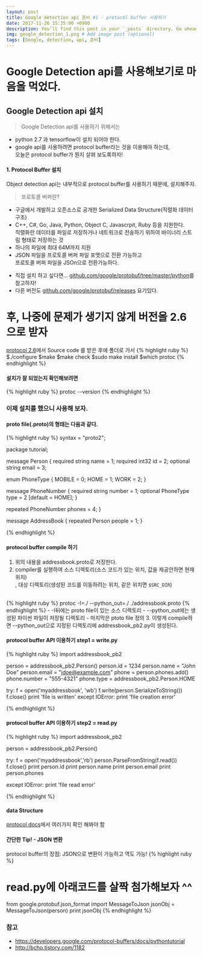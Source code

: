 ```yaml
---
layout: post
title: Google detection api 준비 #1 - protocol buffer 사용하기
date: 2017-11-26 15:35:00 +0900
description: You’ll find this post in your `_posts` directory. Go ahead and edit it and re-build the site to see your changes. # Add post description (optional)
img: google_detection_1.png # Add image post (optional)
tags: [Google, detection, api, 준비]
---
```

# Google Detection api를 사용해보기로 마음을 먹었다.
## Google Detection api 설치
  >Google Detection api를 사용하기 위해서는
  * python 2.7 과 tensorflow이 설치 되어야 한다.
  * google api를 사용하려면 protocol buffer라는 것을 이용해야 하는데, <br />오늘은 protocol buffer가 뭔지 살펴 보도록하자!

#### 1. Protocol Buffer 설치
Object detection api는 내부적으로 protocol buffer를 사용하기 때문에, 설치해주자.

 >프로토콜 버퍼란?
 - 구글에서 개발하고 오픈소스로 공개한 Serialized Data Structure(직렬화 데이터 구조)
 - C++, C#, Go, Java, Python, Object C, Javascrpit, Ruby 등을 지원한다.
<br />직렬화란 데이터를 파일로 저장하거나 네트워크로 전송하기 위하여 바이너리 스트림 형태로 저장하는 것
 - 하나의 파일에 최대 64M까지 지원
 - JSON 파일을 프로토콜 버퍼 파일 포맷으로 전환 가능하고 <br /> 프로토콜 버퍼 파일을 JSOn으로 전환가능하다.

* 직접 설치 하고 싶다면... [github.com/google/protobuf/tree/master/python]를 참고하자!
* 다른 버전도 [github.com/google/protobuf/releases] 요기있다.

# 후, 나중에 문제가 생기지 않게 버전을 2.6으로 받자
[protocol 2.6]에서 Source code 를 받은 후에 폴더로 가서
{% highlight ruby %}
$./configure
$make
$make check
$sudo make install
$which protoc
{% endhighlight %}

#### 설치가 잘 되었는지 확인해보려면
{% highlight ruby %}
protoc --version
{% endhighlight %}

### 이제 설치를 했으니 사용해 보자.
#### proto file(.proto)의 형태는 다음과 같다.
{% highlight ruby %}
syntax = "proto2";

package tutorial;

message Person {
  required string name = 1;
  required int32 id = 2;
  optional string email = 3;

  enum PhoneType {
    MOBILE = 0;
    HOME = 1;
    WORK = 2;
  }

  message PhoneNumber {
    required string number = 1;
    optional PhoneType type = 2 [default = HOME];
  }

  repeated PhoneNumber phones = 4;
}

message AddressBook {
  repeated Person people = 1;
}

{% endhighlight %}

#### protocol buffer compile 하기
1. 위의 내용을 addressbook.proto로 저장한다.
2. compiler를 실행하여 소스 디렉토리(소스 코드가 있는 위치, 값을 제공안하면 현재위치)
</br >, 대상 디렉토리(생성된 코드를 이동하려는 위치, 같은 위치면 `$SRC_DIR`)
</br >
{% highlight ruby %}
protoc -I=./ --python_out=./ ./addressbook.proto
{% endhighlight %}
  - -I뒤에는 proto file이 있는 소스 디렉토리
  - --python_out에는 생성된 파이썬 파일이 저장될 디렉토리
  - 마지막은 ptoto file 정의
3. 이렇게 compile하면 --python_out으로 지정된 디렉토리에 addressbook_pb2.py이 생성된다.

#### protocol buffer API 이용하기 step1 = write.py
{% highlight ruby %}
import addressbook_pb2

person = addressbook_pb2.Person()
person.id = 1234
person.name = "John Doe"
person.email = "jdoe@example.com"
phone = person.phones.add()
phone.number = "555-4321"
phone.type = addressbook_pb2.Person.HOME

try:
    f = open('myaddressbook', 'wb')
    f.write(person.SerializeToString())
    f.close()
    print 'file is written'
except IOError:
    print 'file creation error'

{% endhighlight %}

#### protocol buffer API 이용하기 step2 = read.py
{% highlight ruby %}
import addressbook_pb2

person = addressbook_pb2.Person()

try:
    f = open('myaddressbook','rb')
    person.ParseFromString(f.read())
    f.close()
    print person.id
    print person.name
    print person.email
    print person.phones

except IOError:
    print 'file read error'

{% endhighlight %}
#### data Structure
[protocol docs]에서 여러가지 확인 해봐야 함

#### 간단한 Tip! - JSON 변환
protocol buffer의 장점: JSON으로 변환이 가능하고 역도 가능!
{% highlight ruby %}
# read.py에 아래코드를 살짝 첨가해보자 ^^
from google.protobuf.json_format import MessageToJson
jsonObj = MessageToJson(person)
print jsonObj
{% endhighlight %}
### 참고
- https://developers.google.com/protocol-buffers/docs/pythontutorial
- http://bcho.tistory.com/1182

[protocol 2.6]: https://github.com/google/protobuf/releases/tag/v2.6.1
[github.com/google/protobuf/tree/master/python]: https://github.com/google/protobuf/tree/master/python
[github.com/google/protobuf/releases]: https://github.com/google/protobuf/releases
[protocol docs]: https://developers.google.com/protocol-buffers/docs/proto
